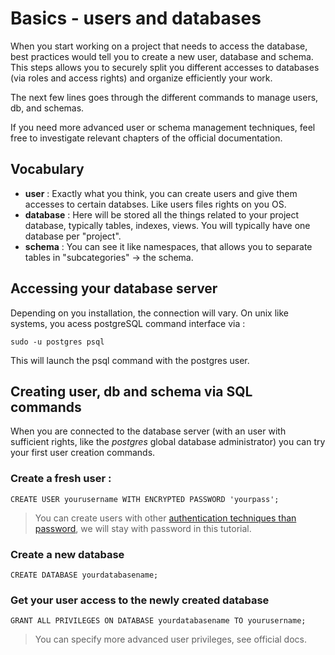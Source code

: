 # Basics - users and databases

When you start working on a project that needs to access the database, best
practices would tell you to create a new user, database and schema.
This steps allows you to securely split you different accesses to databases (via
roles and access rights) and organize efficiently your work.

The next few lines goes through the different commands to manage users, db, and
schemas.

If you need more advanced user or schema management techniques, feel free to
investigate relevant chapters of the official documentation.

## Vocabulary

- **user** : Exactly what you think, you can create users and give them accesses
to certain databses. Like users files rights on you OS.
- **database** : Here will be stored all the things related to your project database,
typically tables, indexes, views. You will typically have one database per "project".
- **schema** : You can see it like namespaces, that allows you to separate tables
in "subcategories" -> the schema.

## Accessing your database server

Depending on you installation, the connection will vary. On unix like systems,
you acess postgreSQL command interface via :

```shell
sudo -u postgres psql
```

This will launch the psql command with the postgres user.

## Creating user, db and schema via SQL commands

When you are connected to the database server (with an user with sufficient rights,
like the *postgres* global database administrator) you can try your first user
creation commands.

### Create a fresh user :

```postgresql
CREATE USER yourusername WITH ENCRYPTED PASSWORD 'yourpass';
```
> You can create users with other
> [authentication techniques than password](https://www.postgresql.org/docs/current/client-authentication.html),
> we will stay with password in this tutorial.

### Create a new database

````postgresql
CREATE DATABASE yourdatabasename;
````

### Get your user access to the newly created database

````postgresql
GRANT ALL PRIVILEGES ON DATABASE yourdatabasename TO yourusername;
````

> You can specify more advanced user privileges, see official docs.
